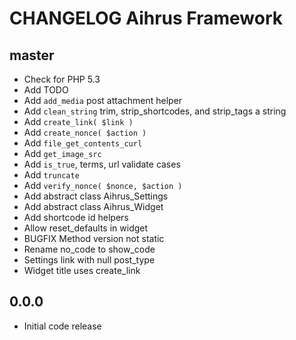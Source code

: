 # CHANGELOG Aihrus Framework

## master
* Check for PHP 5.3
* Add TODO
* Add `add_media` post attachment helper
* Add `clean_string` trim, strip_shortcodes, and strip_tags a string
* Add `create_link( $link )`
* Add `create_nonce( $action )`
* Add `file_get_contents_curl`
* Add `get_image_src` 
* Add `is_true`, terms, url validate cases
* Add `truncate` 
* Add `verify_nonce( $nonce, $action )`
* Add abstract class Aihrus_Settings
* Add abstract class Aihrus_Widget
* Add shortcode id helpers
* Allow reset_defaults in widget
* BUGFIX Method version not static
* Rename no_code to show_code
* Settings link with null post_type
* Widget title uses create_link

## 0.0.0
* Initial code release 
